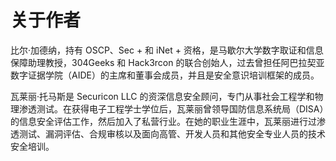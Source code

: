 # 关于作者

比尔·加德纳，持有 OSCP、Sec + 和 iNet + 资格，是马歇尔大学数字取证和信息保障助理教授，304Geeks 和 Hack3rcon 的联合创始人，过去曾担任阿巴拉契亚数字证据学院（AIDE）的主席和董事会成员，并且是安全意识培训框架的成员。

瓦莱丽·托马斯是 Securicon LLC 的资深信息安全顾问，专门从事社会工程学和物理渗透测试。在获得电子工程学士学位后，瓦莱丽曾领导国防信息系统局（DISA）的信息安全评估工作，然后加入了私营行业。在她的职业生涯中，瓦莱丽进行过渗透测试、漏洞评估、合规审核以及面向高管、开发人员和其他安全专业人员的技术安全培训。
